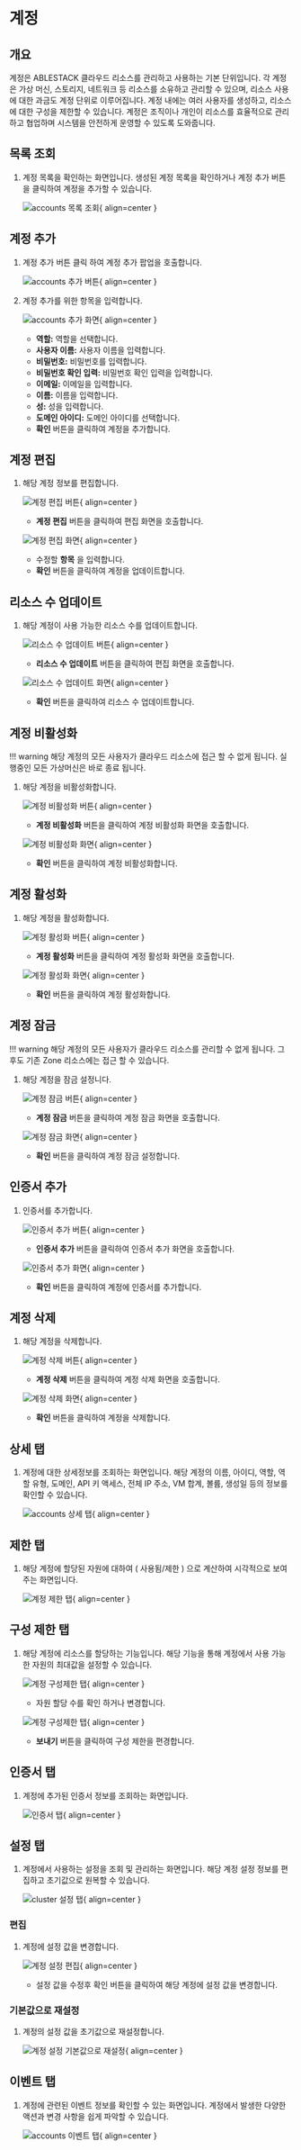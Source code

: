 
# 계정

## 개요
계정은 ABLESTACK 클라우드 리소스를 관리하고 사용하는 기본 단위입니다. 각 계정은 가상 머신, 스토리지, 네트워크 등 리소스를 소유하고 관리할 수 있으며, 리소스 사용에 대한 과금도 계정 단위로 이루어집니다. 계정 내에는 여러 사용자를 생성하고, 리소스에 대한 구성을 제한할 수 있습니다. 계정은 조직이나 개인이 리소스를 효율적으로 관리하고 협업하며 시스템을 안전하게 운영할 수 있도록 도와줍니다.

## 목록 조회

1. 계정 목록을 확인하는 화면입니다.
    생성된 계정 목록을 확인하거나 계정 추가 버튼을 클릭하여 계정을 추가할 수 있습니다.

    ![accounts 목록 조회](../../assets/images/admin-guide/mold/accounts/accounts-list.png){ align=center }

## 계정 추가

1. 계정 추가 버튼 클릭 하여 계정 추가 팝업을 호출합니다.
    
    ![accounts 추가 버튼](../../assets/images/admin-guide/mold/accounts/accounts-add-btn.png){ align=center }

2. 계정 추가를 위한 항목을 입력합니다.

    ![accounts 추가 화면](../../assets/images/admin-guide/mold/accounts/accounts-add.png){ align=center }

    * **역할:** 역할을 선택합니다.
    * **사용자 이름:** 사용자 이름을 입력합니다.
    * **비밀번호:** 비밀번호를 입력합니다.
    * **비밀번호 확인 입력:** 비밀번호 확인 입력을 입력합니다.
    * **이메일:** 이메일을 입력합니다.
    * **이름:** 이름을 입력합니다.
    * **성:** 성을 입력합니다.
    * **도메인 아이디:** 도메인 아이디를 선택합니다.
    * **확인** 버튼을 클릭하여 계정을 추가합니다.

## 계정 편집

1. 해당 계정 정보를 편집합니다.

    ![계정 편집 버튼](../../assets/images/admin-guide/mold/accounts/accounts-update-btn.png){ align=center }

    * **계정 편집** 버튼을 클릭하여 편집 화면을 호출합니다.

    ![계정 편집 화면](../../assets/images/admin-guide/mold/accounts/accounts-update.png){ align=center }

    * 수정할 **항목** 을 입력합니다.
    * **확인** 버튼을 클릭하여 계정을 업데이트합니다.

## 리소스 수 업데이트

1. 해당 계정이 사용 가능한 리소스 수를 업데이트합니다.

    ![리소스 수 업데이트 버튼](../../assets/images/admin-guide/mold/accounts/accounts-resource-update-btn.png){ align=center }

    * **리소스 수 업데이트** 버튼을 클릭하여 편집 화면을 호출합니다.

    ![리소스 수 업데이트 화면](../../assets/images/admin-guide/mold/accounts/accounts-resource-update.png){ align=center }

    * **확인** 버튼을 클릭하여 리소스 수 업데이트합니다.

## 계정 비활성화

!!! warning
    해당 계정의 모든 사용자가 클라우드 리소스에 접근 할 수 없게 됩니다. 실행중인 모든 가상머신은 바로 종료 됩니다.

1. 해당 계정을 비활성화합니다.

    ![계정 비활성화 버튼](../../assets/images/admin-guide/mold/accounts/accounts-disable-btn.png){ align=center }

    * **계정 비활성화** 버튼을 클릭하여 계정 비활성화 화면을 호출합니다.

    ![계정 비활성화 화면](../../assets/images/admin-guide/mold/accounts/accounts-disable.png){ align=center }

    * **확인** 버튼을 클릭하여 계정 비활성화합니다.

## 계정 활성화

1. 해당 계정을 활성화합니다.

    ![계정 활성화 버튼](../../assets/images/admin-guide/mold/accounts/accounts-enable-btn.png){ align=center }

    * **계정 활성화** 버튼을 클릭하여 계정 활성화 화면을 호출합니다.

    ![계정 활성화 화면](../../assets/images/admin-guide/mold/accounts/accounts-enable.png){ align=center }

    * **확인** 버튼을 클릭하여 계정 활성화합니다.

## 계정 잠금

!!! warning
    해당 계정의 모든 사용자가 클라우드 리소스를 관리할 수 없게 됩니다. 그 후도 기존 Zone 리소스에는 접근 할 수 있습니다.

1. 해당 계정을 잠금 설정니다. 

    ![계정 잠금 버튼](../../assets/images/admin-guide/mold/accounts/accounts-lock-btn.png){ align=center }

    * **계정 잠금** 버튼을 클릭하여 계정 잠금 화면을 호출합니다.

    ![계정 잠금 화면](../../assets/images/admin-guide/mold/accounts/accounts-lock.png){ align=center }

    * **확인** 버튼을 클릭하여 계정 잠금 설정합니다.

## 인증서 추가

1. 인증서를 추가합니다.

    ![인증서 추가 버튼](../../assets/images/admin-guide/mold/accounts/accounts-cert-add-btn.png){ align=center }

    * **인증서 추가** 버튼을 클릭하여 인증서 추가 화면을 호출합니다.

    ![인증서 추가 화면](../../assets/images/admin-guide/mold/accounts/accounts-cert-add.png){ align=center }

    * **확인** 버튼을 클릭하여 계정에 인증서를 추가합니다.

## 계정 삭제

1. 해당 계정을 삭제합니다.

    ![계정 삭제 버튼](../../assets/images/admin-guide/mold/accounts/accounts-remove-btn.png){ align=center }

    * **계정 삭제** 버튼을 클릭하여 계정 삭제 화면을 호출합니다.

    ![계정 삭제 화면](../../assets/images/admin-guide/mold/accounts/accounts-remove.png){ align=center }

    * **확인** 버튼을 클릭하여 계정을 삭제합니다.

## 상세 탭

1. 계정에 대한 상세정보를 조회하는 화면입니다. 해당 계정의 이름, 아이디, 역할, 역할 유형, 도메인, API 키 액세스, 전체 IP 주소, VM 합계, 볼륨, 생성일 등의 정보를 확인할 수 있습니다.

    ![accounts 상세 탭](../../assets/images/admin-guide/mold/accounts/accounts-detail-tab.png){ align=center }

## 제한 탭

1. 해당 계정에 할당된 자원에 대하여 ( 사용됨/제한 ) 으로 계산하여 시각적으로 보여주는 화면입니다.

    ![계정 제한 탭](../../assets/images/admin-guide/mold/accounts/account-limits-tab.png){ align=center }

## 구성 제한 탭

1. 해당 계정에 리소스를 할당하는 기능입니다. 해당 기능을 통해 계정에서 사용 가능한 자원의 최대값을 설정할 수 있습니다.

    ![계정 구성제한 탭](../../assets/images/admin-guide/mold/accounts/account-limits-tab1.png){ align=center }
    
    * 자원 할당 수를 확인 하거나 변경합니다.

    ![계정 구성제한 탭](../../assets/images/admin-guide/mold/accounts/account-limits-tab2.png){ align=center }

    * **보내기** 버튼을 클릭하여 구성 제한을 편경합니다.

## 인증서 탭

1. 계정에 추가된 인증서 정보를 조회하는 화면입니다.

    ![인증서 탭](../../assets/images/admin-guide/mold/accounts/accounts-certificate-tab.png){ align=center }

## 설정 탭

1. 계정에서 사용하는 설정을 조회 및 관리하는 화면입니다. 해당 계정 설정 정보를 편집하고 초기값으로 원복할 수 있습니다.

    ![cluster 설정 탭](../../assets/images/admin-guide/mold/accounts/accounts-setting-tab.png){ align=center }

### 편집

1. 계정에 설정 값을 변경합니다.

    ![계정 설정 편집](../../assets/images/admin-guide/mold/accounts/accounts-setting-update-btn.png){ align=center }

    * 설정 값을 수정후 확인 버튼을 클릭하여 해당 계정에 설정 값을 변경합니다. 

### 기본값으로 재설정

1. 계정의 설정 값을 초기값으로 재설정합니다.

    ![계정 설정 기본값으로 재설정](../../assets/images/admin-guide/mold/accounts/accounts-setting-reset-btn.png){ align=center }

## 이벤트 탭

1. 계정에 관련된 이벤트 정보를 확인할 수 있는 화면입니다. 계정에서 발생한 다양한 액션과 변경 사항을 쉽게 파악할 수 있습니다.

    ![accounts 이벤트 탭](../../assets/images/admin-guide/mold/accounts/accounts-events-tab.png){ align=center }
